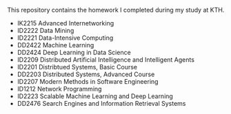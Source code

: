 This repository contains the homework I completed during my study at KTH.

- IK2215 Advanced Internetworking
- ID2222 Data Mining
- ID2221 Data-Intensive Computing
- DD2422 Machine Learning
- DD2424 Deep Learning in Data Science
- ID2209 Distributed Artificial Intelligence and Intelligent Agents
- ID2201 Distribtued Systems, Basic Course
- DD2203 Distributed Systems, Advanced Course
- ID2207 Modern Methods in Software Engineering
- ID1212 Network Programming
- ID2223 Scalable Machine Learning and Deep Learning
- DD2476 Search Engines and Information Retrieval Systems



